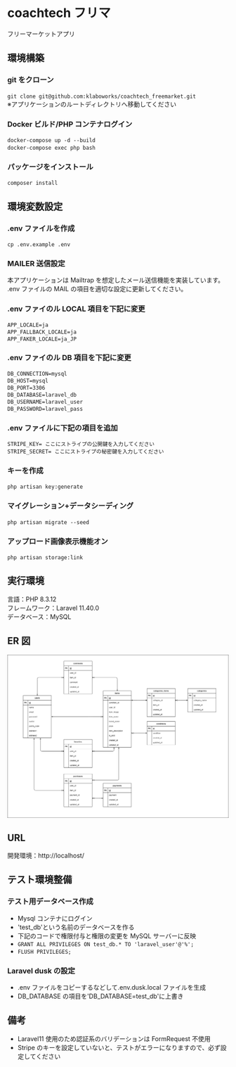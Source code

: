 # coachtech フリマ

フリーマーケットアプリ

## 環境構築

### git をクローン

`git clone git@github.com:klaboworks/coachtech_freemarket.git`</br>
※アプリケーションのルートディレクトリへ移動してください

### Docker ビルド/PHP コンテナログイン

`docker-compose up -d --build`</br>
`docker-compose exec php bash`

### パッケージをインストール

`composer install`

## 環境変数設定

### .env ファイルを作成

`cp .env.example .env`

### MAILER 送信設定

本アプリケーションは Mailtrap を想定したメール送信機能を実装しています。
.env ファイルの MAIL の項目を適切な設定に更新してください。

### .env ファイのル LOCAL 項目を下記に変更

    APP_LOCALE=ja
    APP_FALLBACK_LOCALE=ja
    APP_FAKER_LOCALE=ja_JP

### .env ファイのル DB 項目を下記に変更

    DB_CONNECTION=mysql
    DB_HOST=mysql
    DB_PORT=3306
    DB_DATABASE=laravel_db
    DB_USERNAME=laravel_user
    DB_PASSWORD=laravel_pass

### .env ファイルに下記の項目を追加

    STRIPE_KEY= ここにストライプの公開鍵を入力してください
    STRIPE_SECRET= ここにストライプの秘密鍵を入力してください

### キーを作成

`php artisan key:generate`

### マイグレーション+データシーディング

`php artisan migrate --seed`

### アップロード画像表示機能オン

`php artisan storage:link`

## 実行環境

言語：PHP 8.3.12</br>
フレームワーク：Laravel 11.40.0</br>
データベース：MySQL

## ER 図

![ER図](ER.png)

## URL

開発環境：http://localhost/

## テスト環境整備

### テスト用データベース作成

- Mysql コンテナにログイン
- 'test_db'という名前のデータベースを作る
- 下記のコードで権限付与と権限の変更を MySQL サーバーに反映
- `GRANT ALL PRIVILEGES ON test_db.* TO 'laravel_user'@'%';`
- `FLUSH PRIVILEGES;`

### Laravel dusk の設定

- .env ファイルをコピーするなどして.env.dusk.local ファイルを生成
- DB_DATABASE の項目を'DB_DATABASE=test_db'に上書き

## 備考

- Laravel11 使用のため認証系のバリデーションは FormRequest 不使用
- Stripe のキーを設定していないと、テストがエラーになりますので、必ず設定してください
